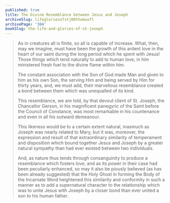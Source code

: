 ```yaml
---
published: true
title: The Divine Resemblance between Jesus and Joseph
archiveSlug: lifegloriesofstj00thomuoft
archivePage: '384'
bookSlug: the-life-and-glories-of-st-joseph
---
```


> As in creatures all is finite, so all is capable of increase. What, then, may we imagine, must have been the growth of this ardent love in the heart of our saint during the long period which he spent with Jesus! Those things which tend naturally to add to human love, in him ministered fresh fuel to the divine flame within him.
>
> The constant association with the Son of God made Man and given to him as his own Son, the serving Him and being served by Him for thirty years, and, we must add, their marvellous resemblance created a bond between them which was unequalled of its kind.
>
> This resemblance, we are told, by that devout client of St. Joseph, the Chancellor Gerson, in his magnificent panegyric of the Saint before the Council of Constance, was most remarkable in his countenance and even in all his outward demeanour.
>
> This likeness would be to a certain extent natural, inasmuch as Joseph was nearly related to Mary, but it was, moreover, the expression and result of that extraordinary similarity of temperament and disposition which bound together Jesus and Joseph by a greater natural sympathy than had ever existed between two individuals.
>
> And, as nature thus tends through consanguinity to produce a resemblance which fosters love, and as its power in their case had been peculiarly enhanced, so may it also be piously believed (as has been already suggested) that the Holy Ghost in forming the Body of the Incarnate Word heightened this similarity and conformity in such a manner as to add a supernatural character to the relationship which was to unite Jesus with Joseph by a closer bond than ever united a son to his human father.
